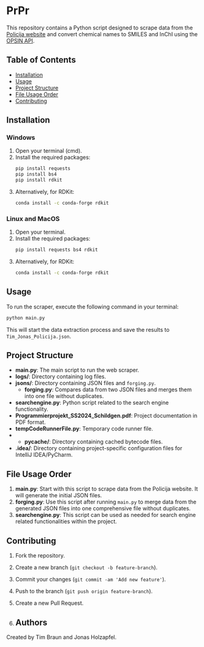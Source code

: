 
# PrPr

This repository contains a Python script designed to scrape data from the [Policija website](https://www.policija.si/) and convert chemical names to SMILES and InChI using the [OPSIN API](https://opsin.ch.cam.ac.uk/).

## Table of Contents
- [Installation](#installation)
- [Usage](#usage)
- [Project Structure](#project-structure)
- [File Usage Order](#file-usage-order)
- [Contributing](#contributing)

## Installation

### Windows

1. Open your terminal (cmd).
2. Install the required packages:
    ```sh
    pip install requests
    pip install bs4
    pip install rdkit
    ```
3. Alternatively, for RDKit:
    ```sh
    conda install -c conda-forge rdkit
    ```

### Linux and MacOS

1. Open your terminal.
2. Install the required packages:
    ```sh
    pip install requests bs4 rdkit
    ```
3. Alternatively, for RDKit:
    ```sh
    conda install -c conda-forge rdkit
    ```

## Usage

To run the scraper, execute the following command in your terminal:
```sh
python main.py
```
This will start the data extraction process and save the results to `Tim_Jonas_Policija.json`.

## Project Structure

- **main.py**: The main script to run the web scraper.
- **logs/**: Directory containing log files.
- **jsons/**: Directory containing JSON files and `forging.py`.
    - **forging.py**: Compares data from two JSON files and merges them into one file without duplicates.
- **searchengine.py**: Python script related to the search engine functionality.
- **Programmierprojekt_SS2024_Schildgen.pdf**: Project documentation in PDF format.
- **tempCodeRunnerFile.py**: Temporary code runner file.
- - **__pycache__/**: Directory containing cached bytecode files.
- **.idea/**: Directory containing project-specific configuration files for IntelliJ IDEA/PyCharm.

## File Usage Order

1. **main.py**: Start with this script to scrape data from the Policija website. It will generate the initial JSON files.
2. **forging.py**: Use this script after running `main.py` to merge data from the generated JSON files into one comprehensive file without duplicates.
3. **searchengine.py**: This script can be used as needed for search engine related functionalities within the project.

## Contributing

1. Fork the repository.
2. Create a new branch (`git checkout -b feature-branch`).
3. Commit your changes (`git commit -am 'Add new feature'`).
4. Push to the branch (`git push origin feature-branch`).
5. Create a new Pull Request.

6. ## Authors

Created by Tim Braun and Jonas Holzapfel.

